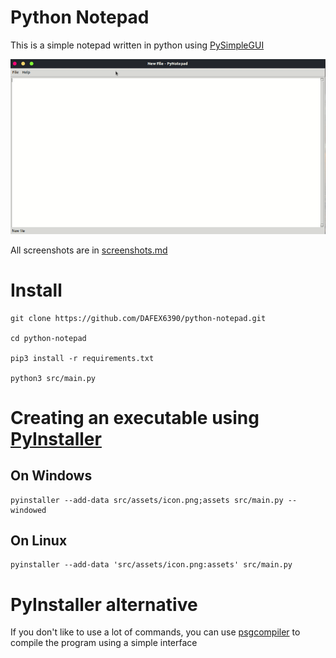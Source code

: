 # Python Notepad
This is a simple notepad written in python using [PySimpleGUI](https://pypi.org/project/PySimpleGUI/)

![Demonstration](images/demonstration.gif)

All screenshots are in [screenshots.md](screenshots.md)

# Install
```
git clone https://github.com/DAFEX6390/python-notepad.git

cd python-notepad

pip3 install -r requirements.txt

python3 src/main.py
```

# Creating an executable using [PyInstaller](https://pypi.org/project/pyinstaller/)

## On Windows
```
pyinstaller --add-data src/assets/icon.png;assets src/main.py --windowed
```

## On Linux
```
pyinstaller --add-data 'src/assets/icon.png:assets' src/main.py
```

# PyInstaller alternative
If you don't like to use a lot of commands, you can use [psgcompiler](https://github.com/PySimpleGUI/psgcompiler) to compile the program using a simple interface